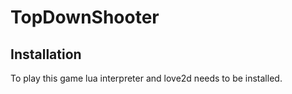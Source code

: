 # TopDownShooter

## Installation
To play this game lua interpreter and love2d needs to be installed.
